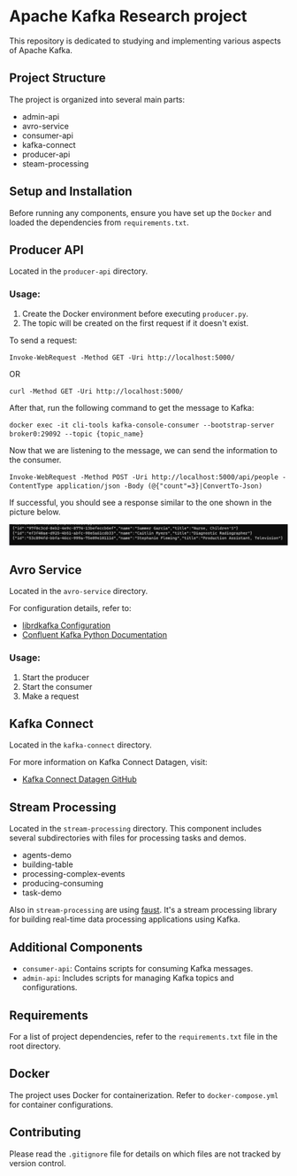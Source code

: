 # Apache Kafka Research project

This repository is dedicated to studying and implementing various aspects of Apache Kafka.

## Project Structure

The project is organized into several main parts:

- admin-api
- avro-service
- consumer-api
- kafka-connect
- producer-api
- steam-processing

## Setup and Installation

Before running any components, ensure you have set up the `Docker` and loaded the dependencies from `requirements.txt`.

## Producer API

Located in the `producer-api` directory.

### Usage:
1. Create the Docker environment before executing `producer.py`.
2. The topic will be created on the first request if it doesn't exist.

To send a request:
```
Invoke-WebRequest -Method GET -Uri http://localhost:5000/
```
OR
```
curl -Method GET -Uri http://localhost:5000/
```

After that, run the following command to get the message to Kafka:
```
docker exec -it cli-tools kafka-console-consumer --bootstrap-server broker0:29092 --topic {topic_name}
```
Now that we are listening to the message, we can send the information to the consumer.
```
Invoke-WebRequest -Method POST -Uri http://localhost:5000/api/people -ContentType application/json -Body (@{"count"=3}|ConvertTo-Json)
```
If successful, you should see a response similar to the one shown in the picture below.

![Response](producer-api/img/out.png)

## Avro Service

Located in the `avro-service` directory.

For configuration details, refer to:
- [librdkafka Configuration](https://github.com/confluentinc/librdkafka/blob/master/CONFIGURATION.md)
- [Confluent Kafka Python Documentation](https://docs.confluent.io/platform/current/clients/confluent-kafka-python/html/index.html#schemaregistry-json-serializer)

### Usage:
1. Start the producer
2. Start the consumer
3. Make a request

## Kafka Connect
Located in the `kafka-connect` directory.

For more information on Kafka Connect Datagen, visit:
- [Kafka Connect Datagen GitHub](https://github.com/confluentinc/kafka-connect-datagen)

## Stream Processing

Located in the `stream-processing` directory. This component includes several subdirectories with files for processing tasks and demos.

- agents-demo
- building-table
- processing-complex-events
- producing-consuming
- task-demo

Also in `stream-processing` are using [faust](https://github.com/faust-streaming/faust). It's a stream processing library for building real-time data processing applications using Kafka.

## Additional Components
- `consumer-api`: Contains scripts for consuming Kafka messages.
- `admin-api`: Includes scripts for managing Kafka topics and configurations.

## Requirements
For a list of project dependencies, refer to the `requirements.txt` file in the root directory.

## Docker
The project uses Docker for containerization. Refer to `docker-compose.yml` for container configurations.

## Contributing
Please read the `.gitignore` file for details on which files are not tracked by version control.